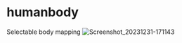 # humanbody

Selectable body mapping
![Screenshot_20231231-171143](https://github.com/abusufiancse/HumanBodyPart/assets/68639263/253a2711-70d4-4697-9ceb-c2d6958ad998)


